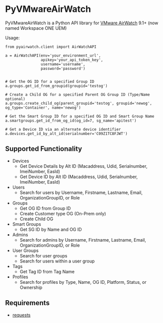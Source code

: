 PyVMwareAirWatch
=========

PyVMwareAirWatch is a Python API library for [VMware AirWatch](https://www.air-watch.com/) 9.1+ (now named Workspace ONE UEM)

Usage:
```
from pyairwatch.client import AirWatchAPI

a = AirWatchAPI(env='your_environment_url',
                apikey='your_api_token_key',
                username='username',
                password='password')


# Get the OG ID for a specified Group ID
a.groups.get_id_from_groupid(groupid='testog')

# Create a Child OG for a specified Parent OG Group ID (Type/Name optional)
a.groups.create_child_og(parent_groupid='testog', groupid='newog', og_type='Container', name='newog')

# Get the Smart Group ID for a specified OG ID and Smart Group Name
a.smartgroups.get_id_from_og_id(og_id=7, sg_name='apitest')

# Get a Device ID via an alternate device identifier
a.devices.get_id_by_alt_id(serialnumber='C09Z1TC8FJWT')
```

Supported Functionality
---
* Devices
  * Get Device Details by Alt ID (Macaddress, Udid, Serialnumber, ImeiNumber, EasId)
  * Get Device ID by Alt ID (Macaddress, Udid, Serialnumber, ImeiNumber, EasId)
* Users
  * Search for users by Username, Firstname, Lastname, Email,
  OrganizationGroupID, or Role
* Groups
  * Get OG ID from Group ID
  * Create Customer type OG (On-Prem only)
  * Create Child OG
* Smart Groups
  * Get SG ID by Name and OG ID
* Admins
  * Search for admins by Username, Firstname, Lastname, Email,
  OrganizationGroupID, or Role
* User Groups
  * Search for user groups
  * Search for users within a user group
* Tags
  * Get Tag ID from Tag Name
* Profiles
  * Search for profiles by Type, Name, OG ID, Platform, Status, or Ownership

Requirements
---
* [requests](http://docs.python-requests.org/en/latest/)
